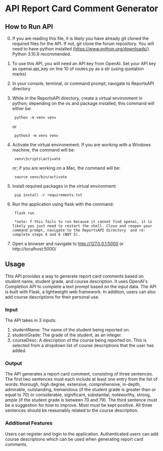 # API Report Card Comment Generator

## **How to Run API**

0. If you are reading this file, it is likely you have already git cloned the required files for the API. If not, git clone the forum repository. You will need to have python installed (https://www.python.org/downloads/). Python 3.10.9 recommended. 

1. To use this API, you will need an API key from OpenAI. Set your API key as openai.api_key on line 10 of routes.py as a str (using quotation marks)

2. In your console, terminal, or command prompt, navigate to ReportsAPI directory

3. While in the ReportsAPI directory, create a virtual environment in python; depending on the os and package installed, this command will either be:

        python -m venv venv

    or

        python3 -m venv venv

4. Activate the virtual environement. If you are working with a Windows machine, the command will be:

        venv\Scripts\activate

    or; if you are working on a Mac, the command will be:

        source venv/bin/activate

5. Install required packages in the virtual environment:

        pip install -r requirements.txt

6. Run the application using flask with the command:

        flask run

        *note: f this fails to run because it cannot find openai, it is likely you just need to restart the shell. Close and reopen your command prompt, navigate to the ReportsAPI directory  and re-complete steps 4 and 6 (NOT 5). 

7. Open a browser and navigate to http://127.0.0.1:5000 or http://localhost:5000/


## Usage
This API provides a way to generate report card comments based on student name, student grade, and course description. It uses OpenAI's Completion API to complete a text prompt based on the input data. The API is built with Flask, a lightweight web framework. In addition, users can also add course descriptions for their personal use.

### Input

The API takes in 3 inputs:

1. studentName: The name of the student being reported on.
2. studentGrade: The grade of the student, as an integer.
3. courseDesc: A description of the course being reported on. This is selected from a dropdown list of course descriptions that the user has added.

### Output

The API generates a report card comment, consisting of three sentences. The first two sentences must each include at least one entry from the list of words: thorough, high degree, extensive, comprehensive, in-depth, admirable, outstanding, tremendous (if the student grade is greater than or equal to 70) or considerable, significant, substantial, noteworthy, strong, ample (if the student grade is between 70 and 79). The third sentence must be a suggestion for how to improve. Most must be kept positive. All three sentences should be reasonably related to the course description.

### Additional Features

Users can register and login to the application. Authenticated users can add course descriptions which can be used when generating report card comments.
